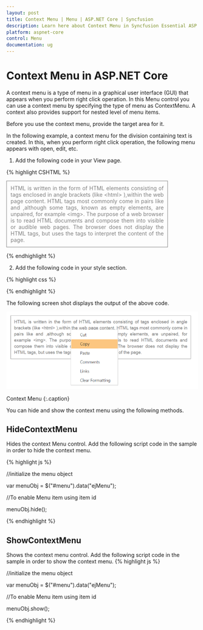 ```yaml
---
layout: post
title: Context Menu | Menu | ASP.NET Core | Syncfusion
description: Learn here about Context Menu in Syncfusion Essential ASP.NET Core Menu Control, its elements, and more.
platform: aspnet-core 
control: Menu
documentation: ug
---
```


# Context Menu in ASP.NET Core

A context menu is a type of menu in a graphical user interface (GUI) that appears when you perform right click operation. In this Menu control you can use a context menu by specifying the type of menu as ContextMenu. A context also provides support for nested level of menu items.

Before you use the context menu, provide the target area for it. 

In the following example, a context menu for the division containing text is created. In this, when you perform right click operation, the following menu appears with open, edit, etc.

1. Add the following code in your View page.

{% highlight CSHTML %}

<div id="target" class="textarea">
    HTML is written in the form of HTML elements consisting of tags enclosed in angle
    brackets (like &lt;html&gt; ),within the web page content. HTML tags most commonly
    come in pairs like and ,although some tags, known as empty elements, are unpaired,
    for example &lt;img&gt;. The purpose of a web browser is to read HTML documents
    and compose them into visible or audible web pages. The browser does not display
    the HTML tags, but uses the tags to interpret the content of the page.
</div>
<ej-menu id="menu" menu-type="@MenuType.ContextMenu" open-on-click="true" context-menu-target="#target">
    <e-menu-items>
        <e-menu-item url="" text="Cut"></e-menu-item>
        <e-menu-item url="" text="Copy"></e-menu-item>
        <e-menu-item url="" text="Paste"></e-menu-item>
        <e-menu-item url="" text="Comments"></e-menu-item>
        <e-menu-item url="" text="Links"></e-menu-item>
        <e-menu-item url="" text="Clear Formatting"></e-menu-item>
    </e-menu-items>
</ej-menu>

{% endhighlight %}

2. Add the following code in your style section.

{% highlight css %}

<style type="text/css">

.textarea {
	border: 1px solid;
	padding: 10px;
	position: relative;
	text-align: justify;
	width: 80%;
	color: gray;
}

</style>

{% endhighlight %}

The following screen shot displays the output of the above code.

![Context Menu in ASP.NET Core](Context-Menu_images/Context-Menu_img1.png)

Context Menu
{:.caption}


You can hide and show the context menu using the following methods.

## HideContextMenu

Hides the context Menu control. Add the following script code in the sample in order to hide the context menu.

{% highlight js %}

//initialize the menu object

var menuObj = $("#menu").data("ejMenu");

//To enable Menu item using item id

menuObj.hide();

{% endhighlight  %}

## ShowContextMenu

Shows the context menu control. Add the following script code in the sample in order to show the context menu.
{% highlight js %}

//initialize the menu object

var menuObj = $("#menu").data("ejMenu");

//To enable Menu item using item id

menuObj.show();

{% endhighlight  %}